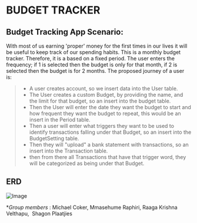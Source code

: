 # BUDGET TRACKER 

## Budget Tracking App Scenario: 
With most of us earning 'proper' money for the first times in our lives it will be useful to keep track of our spending habits. This is a monthly budget tracker. Therefore, it is a based on a fixed period. 
The user enters the frequency; if 1 is selected then the budget is only for that month, if 2 is selected then the budget is for 2 months. The proposed journey of a user is: 
> - A user creates account, so we insert data into the User table.
> - The User creates a custom Budget, by providing the name, and the limit for that budget, so an insert into the budget table.
> - Then the User will enter the date they want the budget to start and how frequent they want the budget to repeat, this would be an insert in the Period table.
> - Then a user will enter what triggers they want to be used to identify transactions falling under that Budget, so an insert into the BudgetSetting table.
> - Then they will "upload" a bank statement with transactions, so an insert into the Transaction table.
> - then from there all Transactions that have that trigger word, they will be categorized as being under that Budget. 

## ERD
![Image]("./Images/FinalERD.png")



**Group members* : Michael Coker, Mmasehume Raphiri, Raaga Krishna Velthapu,  Shagon Plaatjies